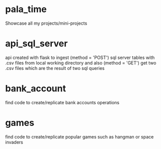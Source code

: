 # pala_time
Showcase all my projects/mini-projects

# api_sql_server
api created with flask to ingest (method = 'POST') sql server tables with .csv files from local working directory and also (method = 'GET') get two .csv files which are the result of two sql queries

# bank_account
find code to create/replicate bank accounts operations

# games
find code to create/replicate popular games such as hangman or space invaders